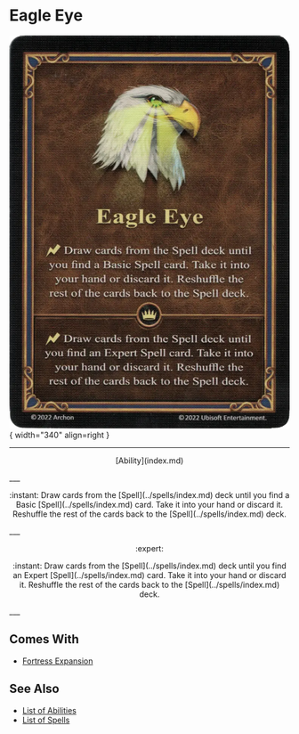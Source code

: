 # Eagle Eye

![Eagle Eye](../assets/abilities-eagle_eye.webp){ width="340" align=right }

___
<p style="text-align: center;" markdown>[Ability](index.md)</p>
___
<p style="text-align: center;" markdown>:instant: Draw cards from the [Spell](../spells/index.md) deck until you find a Basic [Spell](../spells/index.md) card. Take it into your hand or discard it. Reshuffle the rest of the cards back to the [Spell](../spells/index.md) deck.</p>
___
<p style="text-align: center;" markdown> :expert: </p>

<p style="text-align: center;" markdown>:instant: Draw cards from the [Spell](../spells/index.md) deck until you find an Expert [Spell](../spells/index.md) card. Take it into your hand or discard it. Reshuffle the rest of the cards back to the [Spell](../spells/index.md) deck.</p>
___


## Comes With

- [Fortress Expansion](../content.md)


## See Also

- [List of Abilities](index.md)
- [List of Spells](..spells/index.md)
